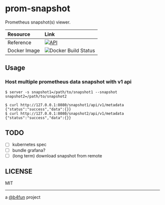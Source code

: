# prom-snapshot

Prometheus snapshot(s) viewer.

| Resource | Link |
|:----|:----|
| Reference | [![API](https://godoc.org/github.com/b4fun/prom-snapshot?status.svg)](https://pkg.go.dev/github.com/b4fun/prom-snapshot?tab=overview) |
| Docker Image | ![Docker Build Status](https://img.shields.io/docker/build/b4fun/prom-snapshot-server) |

## Usage

### Host multiple prometheus data snapshot with v1 api

```
$ server -s snapshot1=/path/to/snapshot1 --snapshot snapshot2=/path/to/snapshot2
```

```
$ curl http://127.0.0.1:8080/snapshot1/api/v1/metadata
{"status":"success","data":{}}
$ curl http://127.0.0.1:8080/snapshot2/api/v1/metadata
{"status":"success","data":{}}
```

## TODO

- [ ] kubernetes spec
- [ ] bundle grafana?
- [ ] (long term) download snapshot from remote

## LICENSE

MIT

---

a [@b4fun][@b4fun] project

[@b4fun]: https://www.build4.fun
